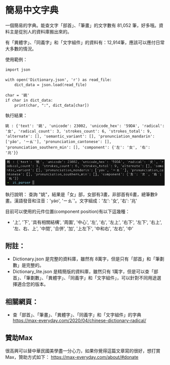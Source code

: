 # 簡易中文字典
一個簡易的字典。能查文字「部首」、「筆畫」的文字數有 81,052 筆，好多哦。資料主是從別人的資料庫搬出來的。

有「異體字」、「同義字」和「文字組件」的資料有：12,914筆，應該可以應付日常大多數的情況。


使用範例：

```
import json

with open('Dictionary.json', 'r') as read_file:
    dict_data = json.load(read_file)
   
char = '姚'
if char in dict_data:
    print(char, ":", dict_data[char])
```

執行結果：
```
姚 : {'text': '姚', 'unicode': 23002, 'unicode_hex': '59DA', 'radical': '女', 'radical_count': 3, 'strokes_count': 6, 'strokes_total': 9, 'alternate': [], 'semantic_variant': [], 'pronunciation_mandarin': ['yáo', 'ㄧㄠˊ'], 'pronunciation_cantonese': [], 'pronunciation_southern_min': [], 'component': {'左': '女', '右': '兆'}}
```
![執行結果](https://github.com/max32002/chinese_dictionary/raw/master/preview/runtime-query-dict.png)


執行說明：
查詢 "姚"，結果是「女」部，女部有3畫，非部首有6畫，總筆數9畫。漢語發音和注音：'yáo', 'ㄧㄠˊ'。文字組成：'左': '女', '右': '兆'


目前可以使用的元件位置(component position)有以下這幾種：
* '上', '下', '具有相關結構', '周圍', '中心', '左', '右', '左上', '右下', '左下', '右上', '左、右、上', '中間', '合併', '加', '上左下', '中和右', '左右', '中'

## 附註：
* Dictionary.json 是完整的資料庫，雖然有 8萬字，但是只有「部首」和「筆劃數」是完整的。
* Dictionary_lite.json 是精簡版的資料庫，雖然只有 1萬字，但是可以查「部首」、「筆劃數」、「異體字」、「同義字」和「文字組件」，可以針對不同用途選擇適合您的版本。


## 相關網頁：
* 查「部首」、「筆畫」、「異體字」、「同義字」和「文字組件」的字典
https://max-everyday.com/2020/04/chinese-dictionary-radical/


## 贊助Max

很高興可以替中華民國美學盡一分心力，如果你覺得這篇文章寫的很好，想打賞Max，贊助方式如下：
https://max-everyday.com/about/#donate
